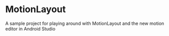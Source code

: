 # MotionLayout

A sample project for playing around with MotionLayout and the new motion editor in Android Studio
